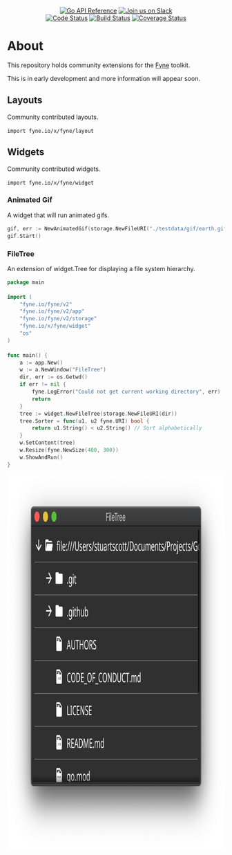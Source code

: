 <p align="center">
  <a href="https://pkg.go.dev/fyne.io/fyne-x?tab=doc" title="Go API Reference" rel="nofollow"><img src="https://img.shields.io/badge/go-documentation-blue.svg?style=flat" alt="Go API Reference"></a>
  <a href='http://gophers.slack.com/messages/fyne'><img src='https://img.shields.io/badge/join-us%20on%20slack-gray.svg?longCache=true&logo=slack&colorB=blue' alt='Join us on Slack' /></a>
  <br />
  <a href="https://goreportcard.com/report/fyne.io/x/fyne"><img src="https://goreportcard.com/badge/fyne.io/x/fyne" alt="Code Status" /></a>
  <a href="https://github.com/fyne-io/fyne-x/actions"><img src="https://github.com/fyne-io/fyne-x/workflows/Platform%20Tests/badge.svg" alt="Build Status" /></a>
  <a href='https://coveralls.io/github/fyne-io/fyne-x?branch=master'><img src='https://coveralls.io/repos/github/fyne-io/fyne-x/badge.svg?branch=master' alt='Coverage Status' /></a>
</p>

# About

This repository holds community extensions for the [Fyne](https://fyne.io) toolkit.

This is in early development and more information will appear soon.

## Layouts

Community contributed layouts.

`import fyne.io/x/fyne/layout`

## Widgets

Community contributed widgets.

`import fyne.io/x/fyne/widget`

### Animated Gif

A widget that will run animated gifs.

```go
gif, err := NewAnimatedGif(storage.NewFileURI("./testdata/gif/earth.gif"))
gif.Start()
```

### FileTree

An extension of widget.Tree for displaying a file system hierarchy.

```go
package main

import (
    "fyne.io/fyne/v2"
    "fyne.io/fyne/v2/app"
    "fyne.io/fyne/v2/storage"
    "fyne.io/x/fyne/widget"
    "os"
)

func main() {
    a := app.New()
    w := a.NewWindow("FileTree")
    dir, err := os.Getwd()
    if err != nil {
        fyne.LogError("Could not get current working directory", err)
        return
    }
    tree := widget.NewFileTree(storage.NewFileURI(dir))
    tree.Sorter = func(u1, u2 fyne.URI) bool {
        return u1.String() < u2.String() // Sort alphabetically
    }
    w.SetContent(tree)
    w.Resize(fyne.NewSize(400, 300))
    w.ShowAndRun()
}
```

<p align="center" markdown="1" style="max-width: 100%">
  <img src="img/widget-filetree.png" width="1024" height="868" alt="FileTree Widget" style="max-width: 100%" />
</p>
